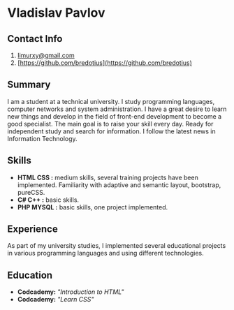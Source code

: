 # Vladislav Pavlov
## Contact Info
1. [limurxy@gmail.com](limurxy@gmail.com)
2. [https://github.com/bredotius](https://github.com/bredotius)

## Summary
I am a student at a technical university. I study programming languages, computer networks and system administration. I have a great desire to learn new things and develop in the field of front-end development to become a good specialist. The main goal is to raise your skill every day. Ready for independent study and search for information. I follow the latest news in Information Technology.

## Skills
* **HTML CSS :** medium skills, several training projects have been implemented. Familiarity with adaptive and semantic layout, bootstrap, pureCSS.
* **C# C++ :** basic skills.
* **PHP MYSQL :** basic skills, one project implemented.

## Experience
As part of my university studies, I implemented several educational projects in various programming languages and using different technologies.

## Education
* **Codcademy:** *"Introduction to HTML"*
* **Codcademy:** *"Learn CSS"*

